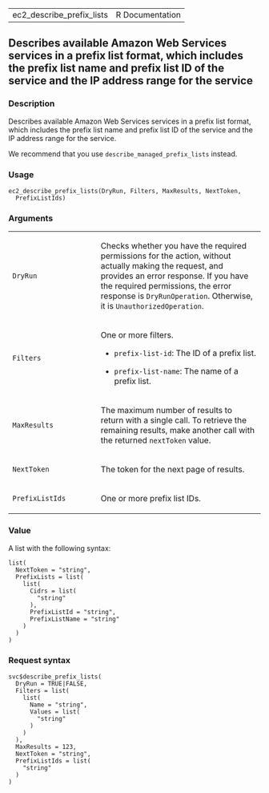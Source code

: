 <table style="width: 100%;">
<tbody>
<tr class="odd">
<td>ec2_describe_prefix_lists</td>
<td style="text-align: right;">R Documentation</td>
</tr>
</tbody>
</table>

## Describes available Amazon Web Services services in a prefix list format, which includes the prefix list name and prefix list ID of the service and the IP address range for the service

### Description

Describes available Amazon Web Services services in a prefix list
format, which includes the prefix list name and prefix list ID of the
service and the IP address range for the service.

We recommend that you use `describe_managed_prefix_lists` instead.

### Usage

    ec2_describe_prefix_lists(DryRun, Filters, MaxResults, NextToken,
      PrefixListIds)

### Arguments

<table>
<colgroup>
<col style="width: 35%" />
<col style="width: 65%" />
</colgroup>
<tbody>
<tr class="odd">
<td><code id="ec2_describe_prefix_lists_:_DryRun">DryRun</code></td>
<td><p>Checks whether you have the required permissions for the action,
without actually making the request, and provides an error response. If
you have the required permissions, the error response is
<code>DryRunOperation</code>. Otherwise, it is
<code>UnauthorizedOperation</code>.</p></td>
</tr>
<tr class="even">
<td><code id="ec2_describe_prefix_lists_:_Filters">Filters</code></td>
<td><p>One or more filters.</p>
<ul>
<li><p><code>prefix-list-id</code>: The ID of a prefix list.</p></li>
<li><p><code>prefix-list-name</code>: The name of a prefix
list.</p></li>
</ul></td>
</tr>
<tr class="odd">
<td><code
id="ec2_describe_prefix_lists_:_MaxResults">MaxResults</code></td>
<td><p>The maximum number of results to return with a single call. To
retrieve the remaining results, make another call with the returned
<code>nextToken</code> value.</p></td>
</tr>
<tr class="even">
<td><code
id="ec2_describe_prefix_lists_:_NextToken">NextToken</code></td>
<td><p>The token for the next page of results.</p></td>
</tr>
<tr class="odd">
<td><code
id="ec2_describe_prefix_lists_:_PrefixListIds">PrefixListIds</code></td>
<td><p>One or more prefix list IDs.</p></td>
</tr>
</tbody>
</table>

### Value

A list with the following syntax:

    list(
      NextToken = "string",
      PrefixLists = list(
        list(
          Cidrs = list(
            "string"
          ),
          PrefixListId = "string",
          PrefixListName = "string"
        )
      )
    )

### Request syntax

    svc$describe_prefix_lists(
      DryRun = TRUE|FALSE,
      Filters = list(
        list(
          Name = "string",
          Values = list(
            "string"
          )
        )
      ),
      MaxResults = 123,
      NextToken = "string",
      PrefixListIds = list(
        "string"
      )
    )
